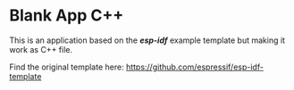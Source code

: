 Blank App C++
====================

This is an application based on the ***esp-idf*** example template but making it work as C++ file.

Find the original template here: https://github.com/espressif/esp-idf-template



